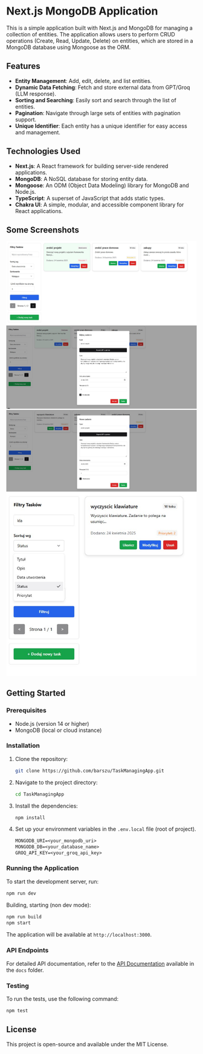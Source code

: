 # Next.js MongoDB Application

This is a simple application built with Next.js and MongoDB for managing a collection of entities. The application allows users to perform CRUD operations (Create, Read, Update, Delete) on entities, which are stored in a MongoDB database using Mongoose as the ORM.

## Features

- **Entity Management**: Add, edit, delete, and list entities.
- **Dynamic Data Fetching**: Fetch and store external data from GPT/Groq (LLM response).
- **Sorting and Searching**: Easily sort and search through the list of entities.
- **Pagination**: Navigate through large sets of entities with pagination support.
- **Unique Identifier**: Each entity has a unique identifier for easy access and management.

## Technologies Used

- **Next.js**: A React framework for building server-side rendered applications.
- **MongoDB**: A NoSQL database for storing entity data.
- **Mongoose**: An ODM (Object Data Modeling) library for MongoDB and Node.js.
- **TypeScript**: A superset of JavaScript that adds static types.
- **Chakra UI**: A simple, modular, and accessible component library for React applications.

## Some Screenshots

![](docs/img/dashboard.jpg)
![](docs/img/dashboard2.jpg)
![](docs/img/dashboard3.jpg)
![](docs/img/dashboard4.jpg)

## Getting Started

### Prerequisites

- Node.js (version 14 or higher)
- MongoDB (local or cloud instance)

### Installation

1. Clone the repository:

   ```bash
   git clone https://github.com/barszu/TaskManagingApp.git
   ```

2. Navigate to the project directory:

   ```bash
   cd TaskManagingApp
   ```

3. Install the dependencies:

   ```bash
   npm install
   ```

4. Set up your environment variables in the `.env.local` file (root of project).

   ```
   MONGODB_URI=<your_mongodb_uri>
   MONGODB_DB=<your_database_name>
   GROQ_API_KEY=<your_groq_api_key>
   ```

### Running the Application

To start the development server, run:

```bash
npm run dev
```

Building, starting (non dev mode):

```bash
npm run build
npm start
```

The application will be available at `http://localhost:3000`.

### API Endpoints

For detailed API documentation, refer to the [API Documentation](docs/README.md) available in the `docs` folder.

### Testing

To run the tests, use the following command:

```bash
npm test
```

## License

This project is open-source and available under the MIT License.
